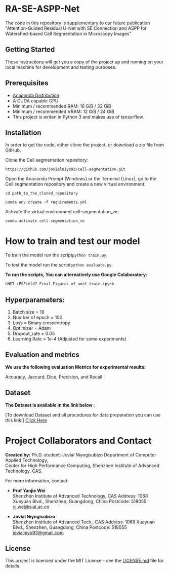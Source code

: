# RA-SE-ASPP-Net

The code in this repository is supplementary to our future publication "Attention-Guided Residual U-Net with SE Connection and ASPP for Watershed-based Cell Segmentation in Microscopy Images" 

## Getting Started

These instructions will get you a copy of the project up and running on your local machine for development and testing purposes. 

## Prerequisites
* [Anaconda Distribution](https://www.anaconda.com/products/individual)
* A CUDA capable GPU
* Minimum / recommended RAM: 16 GiB / 32 GiB
* Minimum / recommended VRAM: 12 GiB / 24 GiB
* This project is writen in Python 3 and makes use of tensorflow. 

## Installation
In order to get the code, either clone the project, or download a zip file from GitHub.

Clone the Cell segmentation repository:
```
https://github.com/jovialniyo93/cell-segmentation.git
```
Open the Anaconda Prompt (Windows) or the Terminal (Linux), go to the Cell segmentation repository and create a new virtual environment:
```
cd path_to_the_cloned_repository
```
```
conda env create -f requirements.yml
```
Activate the virtual environment cell-segmentation_ve:
```
conda activate cell-segmentation_ve
```

# How to train and test our model

To train the model run the script```python train.py```.

To test the model run the script```python evaluate.py```.
<br/>

**To run the scripts, You can alternatively use Google Colaboratory:**

```python
UNET_iPSField7_Final_Figures_of_unet_train.ipynb
```



## Hyperparameters:
 
 <ol>
  <li>Batch size = 16</li> 
  <li>Number of epoch = 100</li>
  <li>Loss = Binary crossentropy</li>
  <li>Optimizer = Adam</li>
  <li>Dropout_rate =  0.05</li>
  <li>Learning Rate = 1e-4 (Adjusted for some experiments)</li>
</ol>

## Evaluation and metrics

**We use the following evaluation Metrics for experimental results:**

Accuracy, Jaccard, Dice, Precision, and Recall


## Dataset

**The Dataset is available in the link below :**

[To download Dataset and all procedures for data preparation you can use this link:] [Click Here](https://github.com/jovialniyo93/cell-detection-and-tracking)	


# Project Collaborators and Contact

**Created by:** Ph.D. student: Jovial Niyogisubizo 
Department of Computer Applied Technology,  
Center for High Performance Computing, Shenzhen Institute of Advanced Technology, CAS. 

For more information, contact:

* **Prof Yanjie Wei**  
Shenzhen Institute of Advanced Technology, CAS 
Address: 1068 Xueyuan Blvd., Shenzhen, Guangdong, China
Postcode: 518055
yj.wei@siat.ac.cn


* **Jovial Niyogisubizo**  
Shenzhen Institute of Advanced Tech., CAS 
Address: 1068 Xueyuan Blvd., Shenzhen, Guangdong, China
Postcode: 518055
jovialniyo93@gmail.com

## License ##
This project is licensed under the MIT License - see the [LICENSE.md](LICENSE.md) file for details.
